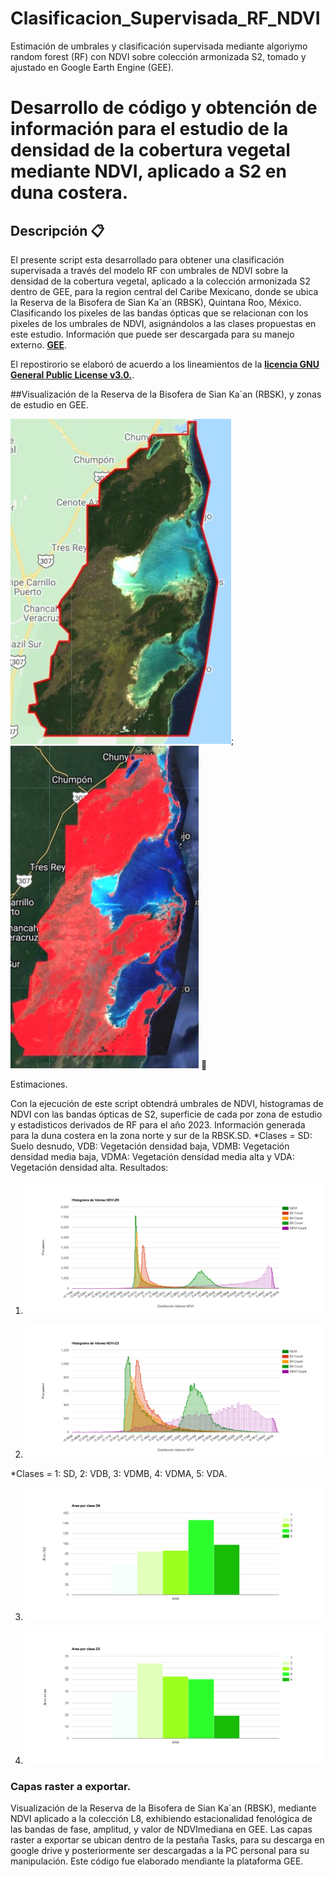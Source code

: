 # Clasificacion_Supervisada_RF_NDVI
Estimación de umbrales y clasificación supervisada mediante algoriymo random forest (RF) con NDVI sobre colección armonizada S2, tomado y ajustado en Google Earth Engine (GEE).
# Desarrollo de código y obtención de información para el estudio de la densidad de la cobertura vegetal mediante NDVI, aplicado a S2 en duna costera.

## Descripción 📋
El presente script esta desarrollado para obtener una clasificación supervisada a través del modelo RF con umbrales de NDVI sobre la densidad de la cobertura vegetal, aplicado a la colección armonizada S2 dentro de GEE, para la region central del Caribe Mexicano, donde se ubica la Reserva de la Bisofera de Sian Ka´an (RBSK), Quintana Roo, México. Clasificando los pixeles de las bandas ópticas que se relacionan con los pixeles de los umbrales de NDVI, asignándolos a las clases propuestas en este estudio. Información que puede ser descargada para su manejo externo. [**GEE**](https://developers.google.com/earth-engine/guides/getstarted?hl=en).

El repostirorio se elaboró de acuerdo a los lineamientos de la [**licencia GNU General Public License v3.0.**](https://choosealicense.com/licenses/gpl-3.0/).

##Visualización de la Reserva de la Bisofera de Sian Ka´an (RBSK), y zonas de estudio en GEE.

![alt text](https://github.com/demostenesmx/NDVI-SAVI_DCA/blob/main/C02_B_3_2_1_RBSK.JPG);  ![alt text](https://github.com/demostenesmx/NDVI-SAVI_DCA/blob/main/Veg%20(B_4-3-2).jpeg) 📖

Estimaciones.

Con la ejecución de este script obtendrá umbrales de NDVI, histogramas de NDVI con las bandas ópticas de S2, superficie de cada por zona de estudio y estadisticos derivados de RF para el año 2023. Información generada para la duna costera en la zona norte y sur de la RBSK.SD. *Clases = SD: Suelo desnudo, VDB: Vegetación densidad baja, VDMB: Vegetación densidad media baja, VDMA: Vegetación densidad media alta y VDA: Vegetación densidad alta.
Resultados:

1.  ![alt text](Histo_NDVI_ZN.png)

2. ![alt text](Histo_NDVI_ZS.png)

*Clases = 1: SD, 2: VDB, 3: VDMB, 4: VDMA, 5: VDA.

3.  ![alt text](Area_Class_ZN.png)

4. ![alt text](Area_Class_ZS.png)

### Capas raster a exportar. 
Visualización de la Reserva de la Bisofera de Sian Ka´an (RBSK), mediante NDVI aplicado a la colección L8, exhibiendo estacionalidad fenológica de las bandas de fase, amplitud, y valor de NDVImediana en GEE. Las capas raster a exportar se ubican dentro de la pestaña Tasks, para su descarga en google drive y posteriormente ser descargadas a la PC personal para su manipulación. Este código fue elaborado mendiante la plataforma GEE. 
